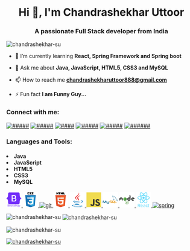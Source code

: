 <h1 align="center">Hi 👋, I'm Chandrashekhar Uttoor</h1>
<h3 align="center">A passionate Full Stack developer from India</h3>
<p align="left"> <img src="https://komarev.com/ghpvc/?username=chandrashekhar-su&label=Profile%20views&color=0e75b6&style=flat" alt="chandrashekhar-su" /> </p>

- 🌱 I’m currently learning **React, Spring Framework and Spring boot**

- 💬 Ask me about **Java, JavaScript, HTML5, CSS3 and MySQL**

- 📫 How to reach me **chandrashekharuttoor888@gmail.com**

- ⚡ Fun fact **I am Funny Guy...**

<h3 align="left">Connect with me:</h3>
<p align="left">
<a href="https://twitter.com/#####" target="blank"><img align="center" src="https://raw.githubusercontent.com/rahuldkjain/github-profile-readme-generator/master/src/images/icons/Social/twitter.svg" alt="#####" height="30" width="40" /></a>
<a href="https://linkedin.com/in/#####" target="blank"><img align="center" src="https://raw.githubusercontent.com/rahuldkjain/github-profile-readme-generator/master/src/images/icons/Social/linked-in-alt.svg" alt="#####" height="30" width="40" /></a>
<a href="https://instagram.com/####" target="blank"><img align="center" src="https://raw.githubusercontent.com/rahuldkjain/github-profile-readme-generator/master/src/images/icons/Social/instagram.svg" alt="####" height="30" width="40" /></a>
<a href="https://www.youtube.com/c/#####" target="blank"><img align="center" src="https://raw.githubusercontent.com/rahuldkjain/github-profile-readme-generator/master/src/images/icons/Social/youtube.svg" alt="#####" height="30" width="40" /></a>
<a href="https://www.hackerrank.com/#####" target="blank"><img align="center" src="https://raw.githubusercontent.com/rahuldkjain/github-profile-readme-generator/master/src/images/icons/Social/hackerrank.svg" alt="#####" height="30" width="40" /></a>
<a href="https://www.leetcode.com/######" target="blank"><img align="center" src="https://raw.githubusercontent.com/rahuldkjain/github-profile-readme-generator/master/src/images/icons/Social/leet-code.svg" alt="######" height="30" width="40" /></a>
</p>

<h3 align="left">Languages and Tools:</h3>
<h4><un>
  <li>Java</li>
  <li>JavaScript</li>
  <li>HTML5</li>
  <li>CSS3</li>
  <li>MySQL</li>
</un></h4>
<p align="left"> <a href="https://getbootstrap.com" target="_blank" rel="noreferrer"> <img src="https://raw.githubusercontent.com/devicons/devicon/master/icons/bootstrap/bootstrap-plain-wordmark.svg" alt="bootstrap" width="40" height="40"/> </a> <a href="https://www.w3schools.com/css/" target="_blank" rel="noreferrer"> <img src="https://raw.githubusercontent.com/devicons/devicon/master/icons/css3/css3-original-wordmark.svg" alt="css3" width="40" height="40"/> </a> <a href="https://git-scm.com/" target="_blank" rel="noreferrer"> <img src="https://www.vectorlogo.zone/logos/git-scm/git-scm-icon.svg" alt="git" width="40" height="40"/> </a> <a href="https://www.w3.org/html/" target="_blank" rel="noreferrer"> <img src="https://raw.githubusercontent.com/devicons/devicon/master/icons/html5/html5-original-wordmark.svg" alt="html5" width="40" height="40"/> </a> <a href="https://www.java.com" target="_blank" rel="noreferrer"> <img src="https://raw.githubusercontent.com/devicons/devicon/master/icons/java/java-original.svg" alt="java" width="40" height="40"/> </a> <a href="https://developer.mozilla.org/en-US/docs/Web/JavaScript" target="_blank" rel="noreferrer"> <img src="https://raw.githubusercontent.com/devicons/devicon/master/icons/javascript/javascript-original.svg" alt="javascript" width="40" height="40"/> </a> <a href="https://www.mysql.com/" target="_blank" rel="noreferrer"> <img src="https://raw.githubusercontent.com/devicons/devicon/master/icons/mysql/mysql-original-wordmark.svg" alt="mysql" width="40" height="40"/> </a> <a href="https://nodejs.org" target="_blank" rel="noreferrer"> <img src="https://raw.githubusercontent.com/devicons/devicon/master/icons/nodejs/nodejs-original-wordmark.svg" alt="nodejs" width="40" height="40"/> </a> <a href="https://reactjs.org/" target="_blank" rel="noreferrer"> <img src="https://raw.githubusercontent.com/devicons/devicon/master/icons/react/react-original-wordmark.svg" alt="react" width="40" height="40"/> </a> <a href="https://spring.io/" target="_blank" rel="noreferrer"> <img src="https://www.vectorlogo.zone/logos/springio/springio-icon.svg" alt="spring" width="40" height="40"/> </a> </p>
<p><img align="left" src="https://github-readme-stats.vercel.app/api/top-langs?username=chandrashekhar-su&show_icons=true&locale=en&layout=compact" alt="chandrashekhar-su" /></p>

<p>&nbsp;<img align="center" src="https://github-readme-stats.vercel.app/api?username=chandrashekhar-su&show_icons=true&locale=en" alt="chandrashekhar-su" /></p>

<p><img align="center" src="https://github-readme-streak-stats.herokuapp.com/?user=chandrashekhar-su&" alt="chandrashekhar-su" /></p>
<p align="left"> <a href="https://github.com/ryo-ma/github-profile-trophy"><img src="https://github-profile-trophy.vercel.app/?username=chandrashekhar-su" alt="chandrashekhar-su" /></a> </p>
